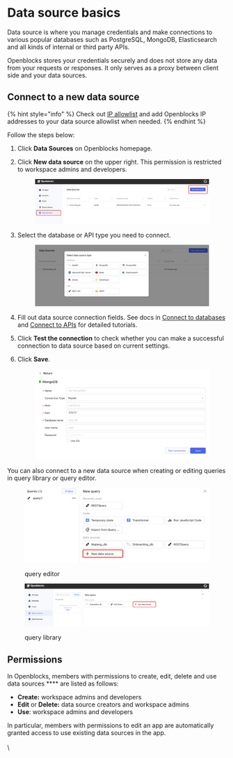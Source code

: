 # Data source basics

Data source is where you manage credentials and make connections to various popular databases such as PostgreSQL, MongoDB, Elasticsearch and all kinds of internal or third party APIs.&#x20;

Openblocks stores your credentials securely and does not store any data from your requests or responses. It only serves as a proxy between client side and your data sources.

## Connect to a new data source

{% hint style="info" %}
Check out [IP allowlist](ip-allowlist.md) and add Openblocks IP addresses to your data source allowlist when needed.
{% endhint %}

Follow the steps below:

1. Click **Data Sources** on Openblocks homepage.
2.  Click **New data source** on the upper right. This permission is restricted to workspace admins and developers.

    <figure><img src="../.gitbook/assets/image (6).png" alt=""><figcaption></figcaption></figure>
3.  Select the database or API type you need to connect.

    <figure><img src="../.gitbook/assets/image (5).png" alt=""><figcaption></figcaption></figure>
4. Fill out data source connection fields. See docs in [Connect to databases](connect-to-databases/) and [Connect to APIs](connect-to-apis/) for detailed tutorials.
5. Click **Test the connection** to check whether you can make a successful connection to data source based on current settings.
6.  Click **Save**.

    <figure><img src="../.gitbook/assets/image (3).png" alt=""><figcaption></figcaption></figure>

You can also connect to a new data source when creating or editing queries in query library or query editor.

<figure><img src="../.gitbook/assets/image (4) (1).png" alt=""><figcaption><p>query editor</p></figcaption></figure>

<figure><img src="../.gitbook/assets/image.png" alt=""><figcaption><p>query library</p></figcaption></figure>

## Permissions

In Openblocks, members with permissions to create, edit, delete and use data sources **** are listed as follows:

* **Create:** workspace admins and developers
* **Edit** or **Delete:** data source creators and workspace admins
* **Use**: workspace admins and developers

In particular, members with permissions to edit an app are automatically granted access to use existing data sources in the app.\
\
\
